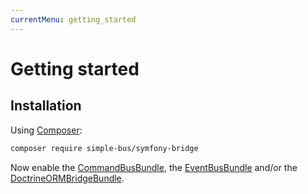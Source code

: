 ```yaml
---
currentMenu: getting_started
---
```


# Getting started

## Installation

Using [Composer](https://getcomposer.org/):

```bash
composer require simple-bus/symfony-bridge
```

Now enable the [CommandBusBundle](command_bus_bundle.md), the [EventBusBundle](event_bus_bundle.md) and/or the
[DoctrineORMBridgeBundle](doctrine_orm_bridge_bundle.md).
